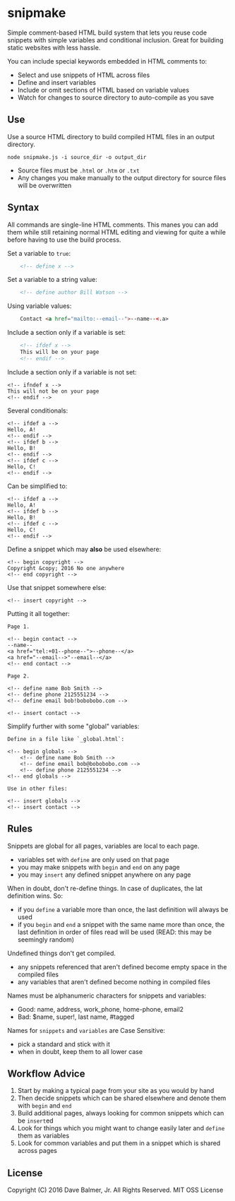 snipmake
========

Simple comment-based HTML build system that lets you reuse code snippets with simple variables and conditional inclusion. Great for building static websites with less hassle.

You can include special keywords embedded in HTML comments to:

- Select and use snippets of HTML across files
- Define and insert variables
- Include or omit sections of HTML based on variable values
- Watch for changes to source directory to auto-compile as you save

Use
---

Use a source HTML directory to build compiled HTML files
in an output directory.

```
node snipmake.js -i source_dir -o output_dir
```

- Source files must be `.html` or `.htm` or `.txt`
- Any changes you make manually to the output directory for source files will be overwritten

Syntax
------

All commands are single-line HTML comments. This manes you can add them while still retaining normal HTML editing and viewing for quite a while before having to use the build process.

Set a variable to `true`:

```html
	<!-- define x -->
```

Set a variable to a string value:

```html
	<!-- define author Bill Watson -->
```
	
Using variable values:

```html
	Contact <a href="mailto:--email--">--name--<.a>
```

Include a section only if a variable is set:

```html
	<!-- ifdef x -->
	This will be on your page
	<!-- endif -->
```

Include a section only if a variable is not set:

	<!-- ifndef x -->
	This will not be on your page
	<!-- endif -->

Several conditionals:

	<!-- ifdef a -->
	Hello, A!
	<!-- endif -->
	<!-- ifdef b -->
	Hello, B!
	<!-- endif -->
	<!-- ifdef c -->
	Hello, C!
	<!-- endif -->

Can be simplified to:
		
	<!-- ifdef a -->
	Hello, A!
	<!-- ifdef b -->
	Hello, B!
	<!-- ifdef c -->
	Hello, C!
	<!-- endif -->
	
Define a snippet which may **also** be used elsewhere:

	<!-- begin copyright -->
	Copyright &copy; 2016 No one anywhere
	<!-- end copyright -->
	
Use that snippet somewhere else:

	<!-- insert copyright -->

Putting it all together:
	
	Page 1.

	<!-- begin contact -->
	--name--
	<a href="tel:+01--phone--">--phone--</a>
	<a href="--email-->"--email--</a>
	<!-- end contact -->

	Page 2.

	<!-- define name Bob Smith -->
	<!-- define phone 2125551234 -->
	<!-- define email bob!bobobobo.com -->

	<!-- insert contact -->

Simplify further with some "global" variables:

	Define in a file like `_global.html`:

	<!-- begin globals -->
		<!-- define name Bob Smith -->
		<!-- define email bob@bobobobo.com -->
		<!-- define phone 2125551234 -->
	<!-- end globals -->

	Use in other files:
	
	<!-- insert globals -->
	<!-- insert contact -->

Rules
-----

Snippets are global for all pages, variables are local to each page.

- variables set with `define` are only used on that page
- you may make snippets with `begin` and `end` on any page
- you may `insert` any defined snippet anywhere on any page

When in doubt, don't re-define things. In case of duplicates, the lat definition wins. So:

- if you `define` a variable more than once, the last definition will always be used
- if you `begin` and `end` a snippet with the same name more than once, the last definition
	in order of files read will be used (READ: this may be seemingly random)

Undefined things don't get compiled.

- any snippets referenced that aren't defined become empty space in the compiled files
- any variables that aren't defined become nothing in compiled files

Names must be alphanumeric characters for snippets and variables:

- Good: name, address, work_phone, home-phone, email2
- Bad: $name, super!, last name, #tagged

Names for `snippets` and `variables` are Case Sensitive:

- pick a standard and stick with it
- when in doubt, keep them to all lower case

Workflow Advice
---------------

1. Start by making a typical page from your site as you would by hand
2. Then decide snippets which can be shared elsewhere and denote them with `begin` and `end`
3. Build additional pages, always looking for common snippets which can be `insert`ed
4. Look for things which you might want to change easily later and `define` them as variables
5. Look for common variables and put them in a snippet which is shared across pages

License
-------

Copyright (C) 2016 Dave Balmer, Jr. All Rights Reserved.
MIT OSS License
